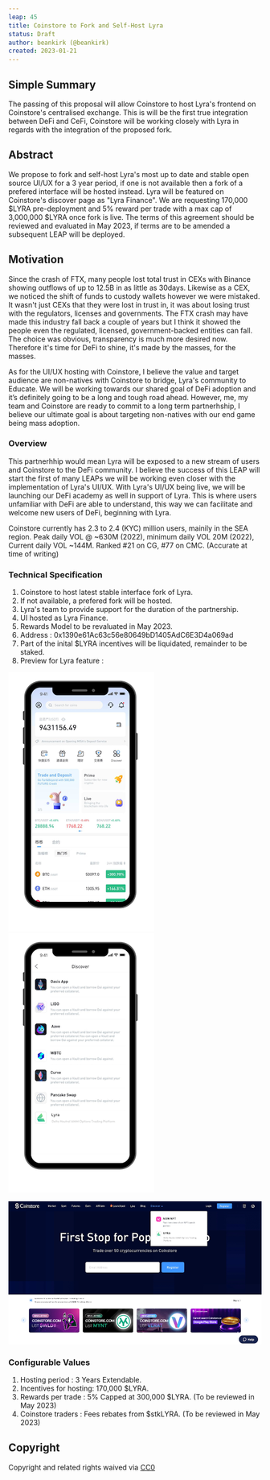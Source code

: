 ```yaml
---
leap: 45
title: Coinstore to Fork and Self-Host Lyra
status: Draft
author: beankirk (@beankirk)
created: 2023-01-21
---
```

<!--You can leave these HTML comments in your merged LEAP and delete the visible duplicate text guides, they will not appear and may be helpful to refer to if you edit it again. This is the suggested template for new LEAPs. Note that a LEAP number will be assigned by an editor. When opening a pull request to submit your LEAP, please use an abbreviated title in the filename, `leap-draft_title_abbrev.md`. The title should be 44 characters or less.-->
## Simple Summary
<!--"If you can't explain it simply, you don't understand it well enough." Simply describe the outcome the proposed changes intends to achieve. This should be non-technical and accessible to a casual community member.-->
The passing of this proposal will allow Coinstore to host Lyra's frontend on Coinstore's centralised exchange. This is will be the first true integration between DeFi and CeFi, Coinstore will be working closely with Lyra in regards with the integration of the proposed fork.  
  
## Abstract
<!--A short (~200 word) description of the proposed change, the abstract should clearly describe the proposed change. This is what *will* be done if the LEAP is implemented, not *why* it should be done or *how* it will be done. If the LEAP proposes deploying a new contract, write, "we propose to deploy a new contract that will do x".-->
We propose to fork and self-host Lyra's most up to date and stable open source UI/UX for a 3 year period, if one is not available then a fork of a prefered interface will be hosted instead. Lyra will be featured on Coinstore's discover page as "Lyra Finance". We are requesting 170,000 $LYRA pre-deployment and 5% reward per trade with a max cap of 3,000,000 $LYRA once fork is live. The terms of this agreement should be reviewed and evaluated in May 2023, if terms are to be amended a subsequent LEAP will be deployed.    

## Motivation
<!--This is the problem statement. This is the *why* of the LEAP. It should clearly explain *why* the current state of the protocol is inadequate.  It is critical that you explain *why* the change is needed, if the LEAP proposes changing how something is calculated, you must address *why* the current calculation is innaccurate or wrong. This is not the place to describe how the LEAP will address the issue!-->
Since the crash of FTX, many people lost total trust in CEXs with Binance showing outflows of up to 12.5B in as little as 30days. Likewise as a CEX, we noticed the shift of funds to custody wallets however we were mistaked. It wasn't just CEXs that they were lost in trust in, it was about losing trust with the regulators, licenses and governments. The FTX crash may have made this industry fall back a couple of years but I think it showed the people even the regulated, licensed, government-backed entities can fall. The choice was obvious, transparency is much more desired now. Therefore it's time for DeFi to shine, it's made by the masses, for the masses. 

As for the UI/UX hosting with Coinstore, I believe the value and target audience are non-natives with Coinstore to bridge, Lyra's community to Educate. We will be working towards our shared goal of DeFi adoption and it’s definitely going to be a long and tough road ahead. However, me, my team and Coinstore are ready to commit to a long term partnerhship, I believe our ultimate goal is about targeting non-natives with our end game being mass adoption. 

### Overview
<!--This is a high level overview of *how* the LEAP will solve the problem. The overview should clearly describe how the new feature will be implemented.-->
This partnerhhip would mean Lyra will be exposed to a new stream of users and Coinstore to the DeFi community. I believe the success of this LEAP will start the first of many LEAPs we will be working even closer with the implementation of Lyra's UI/UX. With Lyra's UI/UX being live, we will be launching our DeFi academy as well in support of Lyra. This is where users unfamiliar with DeFi are able to understand, this way we can facilitate and welcome new users of DeFi, beginning with Lyra. 

Coinstore currently has 2.3 to 2.4 (KYC) million users, mainily in the SEA region. Peak daily VOL @ ~630M (2022),  minimum daily VOL 20M (2022), Current daily VOL ~144M. Ranked #21 on CG, #77 on CMC. (Accurate at time of writing)

### Technical Specification
<!--The technical specification should outline the public API of the changes proposed. That is, changes to any of the interfaces Lyra currently exposes or the creations of new ones.-->
1) Coinstore to host latest stable interface fork of Lyra. 
2) If not available, a prefered fork will be hosted.
3) Lyra's team to provide support for the duration of the partnership.
4) UI hosted as Lyra Finance.
5) Rewards Model to be revaluated in May 2023.
6) Address : 0x1390e61Ac63c56e80649bD1405AdC6E3D4a069ad
7) Part of the inital $LYRA incentives will be liquidated, remainder to be staked.
8) Preview for Lyra feature : 

![Homepage](assets/leap-45/Homepage-resized.png) ![Feature](assets/leap-45/LyraFeature-resized.png)

![Webpage](assets/leap-45/Website-resized.png)
  
### Configurable Values
<!--Please list all values configurable under this implementation.-->
1) Hosting period : 3 Years Extendable.
2) Incentives for hosting: 170,000 $LYRA.
3) Rewards per trade : 5% Capped at 300,000 $LYRA. (To be reviewed in May 2023)
4) Coinstore traders : Fees rebates from $stkLYRA. (To be reviewed in May 2023)

## Copyright
Copyright and related rights waived via [CC0](https://creativecommons.org/publicdomain/zero/1.0/)

